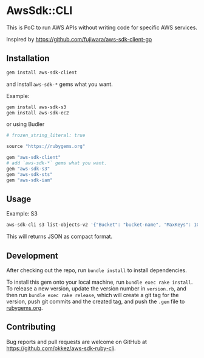 # AwsSdk::CLI

This is PoC to run AWS APIs without writing code for specific AWS services.

Inspired by https://github.com/fujiwara/aws-sdk-client-go

## Installation

```sh
gem install aws-sdk-client
```

and install `aws-sdk-*` gems what you want.

Example:
```sh
gem install aws-sdk-s3
gem install aws-sdk-ec2
```

or using Budler

```ruby
# frozen_string_literal: true

source "https://rubygems.org"

gem "aws-sdk-client"
# add `aws-sdk-*` gems what you want.
gem "aws-sdk-s3"
gem "aws-sdk-sts"
gem "aws-sdk-iam"
````

## Usage

Example: S3

```sh
aws-sdk-cli s3 list-objects-v2 '{"Bucket": "bucket-name", "MaxKeys": 10}'
```

This will returns JSON as compact format.

## Development

After checking out the repo, run `bundle install` to install dependencies.

To install this gem onto your local machine, run `bundle exec rake install`. To release a new version, update the version number in `version.rb`, and then run `bundle exec rake release`, which will create a git tag for the version, push git commits and the created tag, and push the `.gem` file to [rubygems.org](https://rubygems.org).

## Contributing

Bug reports and pull requests are welcome on GitHub at https://github.com/okkez/aws-sdk-ruby-cli.
